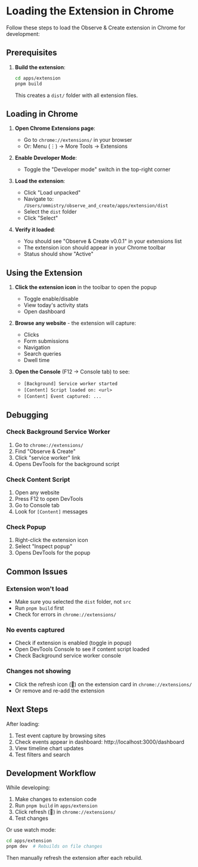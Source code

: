 # Loading the Extension in Chrome

Follow these steps to load the Observe & Create extension in Chrome for development:

## Prerequisites

1. **Build the extension**:
   ```bash
   cd apps/extension
   pnpm build
   ```

   This creates a `dist/` folder with all extension files.

## Loading in Chrome

1. **Open Chrome Extensions page**:
   - Go to `chrome://extensions/` in your browser
   - Or: Menu (⋮) → More Tools → Extensions

2. **Enable Developer Mode**:
   - Toggle the "Developer mode" switch in the top-right corner

3. **Load the extension**:
   - Click "Load unpacked"
   - Navigate to: `/Users/ommistry/observe_and_create/apps/extension/dist`
   - Select the `dist` folder
   - Click "Select"

4. **Verify it loaded**:
   - You should see "Observe & Create v0.0.1" in your extensions list
   - The extension icon should appear in your Chrome toolbar
   - Status should show "Active"

## Using the Extension

1. **Click the extension icon** in the toolbar to open the popup
   - Toggle enable/disable
   - View today's activity stats
   - Open dashboard

2. **Browse any website** - the extension will capture:
   - Clicks
   - Form submissions
   - Navigation
   - Search queries
   - Dwell time

3. **Open the Console** (F12 → Console tab) to see:
   - `[Background] Service worker started`
   - `[Content] Script loaded on: <url>`
   - `[Content] Event captured: ...`

## Debugging

### Check Background Service Worker
1. Go to `chrome://extensions/`
2. Find "Observe & Create"
3. Click "service worker" link
4. Opens DevTools for the background script

### Check Content Script
1. Open any website
2. Press F12 to open DevTools
3. Go to Console tab
4. Look for `[Content]` messages

### Check Popup
1. Right-click the extension icon
2. Select "Inspect popup"
3. Opens DevTools for the popup

## Common Issues

### Extension won't load
- Make sure you selected the `dist` folder, not `src`
- Run `pnpm build` first
- Check for errors in `chrome://extensions/`

### No events captured
- Check if extension is enabled (toggle in popup)
- Open DevTools Console to see if content script loaded
- Check Background service worker console

### Changes not showing
- Click the refresh icon (🔄) on the extension card in `chrome://extensions/`
- Or remove and re-add the extension

## Next Steps

After loading:
1. Test event capture by browsing sites
2. Check events appear in dashboard: http://localhost:3000/dashboard
3. View timeline chart updates
4. Test filters and search

## Development Workflow

While developing:
1. Make changes to extension code
2. Run `pnpm build` in `apps/extension`
3. Click refresh (🔄) in `chrome://extensions/`
4. Test changes

Or use watch mode:
```bash
cd apps/extension
pnpm dev  # Rebuilds on file changes
```

Then manually refresh the extension after each rebuild.

